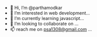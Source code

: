 - 👋 Hi, I’m @parthamodkar
- 👀 I’m interested in web development...
- 🌱 I’m currently learning javascript...
- 💞️ I’m looking to collaborate on ...
- 📫 reach me on psa1308@gmail.com ...

<!---
parthamodkar/parthamodkar is a ✨ special ✨ repository because its `README.md` (this file) appears on your GitHub profile.
You can click the Preview link to take a look at your changes.
--->
